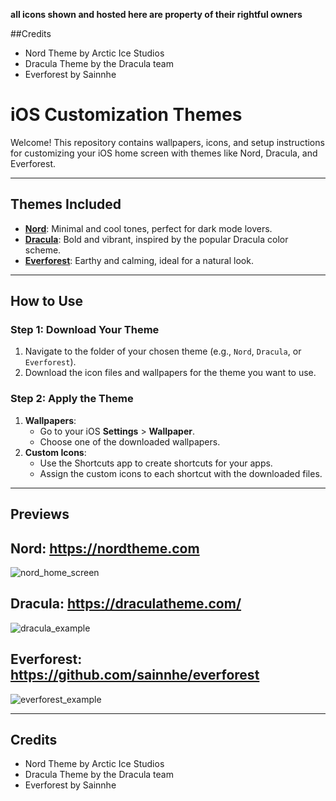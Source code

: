 **all icons shown and hosted here are property of their rightful owners** 

##Credits 
- Nord Theme by Arctic Ice Studios
- Dracula Theme by the Dracula team
- Everforest by Sainnhe


# iOS Customization Themes

Welcome! This repository contains wallpapers, icons, and setup instructions for customizing your iOS home screen with themes like Nord, Dracula, and Everforest.

---

## Themes Included
- **[Nord](Nord/)**: Minimal and cool tones, perfect for dark mode lovers.
- **[Dracula](Dracula/)**: Bold and vibrant, inspired by the popular Dracula color scheme.
- **[Everforest](Everforest/)**: Earthy and calming, ideal for a natural look.

---

## How to Use

### Step 1: Download Your Theme
1. Navigate to the folder of your chosen theme (e.g., `Nord`, `Dracula`, or `Everforest`).
2. Download the icon files and wallpapers for the theme you want to use.

### Step 2: Apply the Theme
1. **Wallpapers**:
   - Go to your iOS **Settings** > **Wallpaper**.
   - Choose one of the downloaded wallpapers.
2. **Custom Icons**:
   - Use the Shortcuts app to create shortcuts for your apps.
   - Assign the custom icons to each shortcut with the downloaded files.
---

## Previews

**Nord:** https://nordtheme.com
---
![nord_home_screen](https://github.com/user-attachments/assets/8af0a91e-8e18-42fd-8155-69c3d524fe73)

**Dracula:** https://draculatheme.com/ 
---
![dracula_example](https://github.com/user-attachments/assets/5b11a53c-d219-4c3e-a31d-f26b56ba5e5a)

**Everforest:** https://github.com/sainnhe/everforest
---
![everforest_example](https://github.com/user-attachments/assets/609d10d3-2c0a-4e2d-89d2-fde52c6d0b96)

---

## Credits
- Nord Theme by Arctic Ice Studios
- Dracula Theme by the Dracula team
- Everforest by Sainnhe


